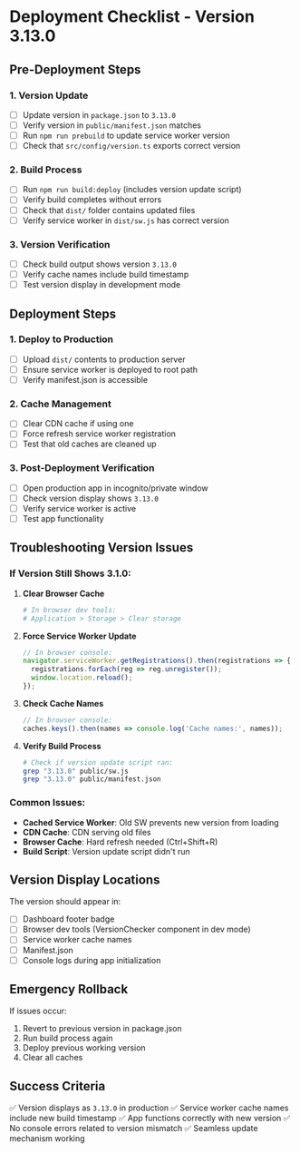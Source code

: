# Deployment Checklist - Version 3.13.0

## Pre-Deployment Steps

### 1. Version Update
- [ ] Update version in `package.json` to `3.13.0`
- [ ] Verify version in `public/manifest.json` matches
- [ ] Run `npm run prebuild` to update service worker version
- [ ] Check that `src/config/version.ts` exports correct version

### 2. Build Process
- [ ] Run `npm run build:deploy` (includes version update script)
- [ ] Verify build completes without errors
- [ ] Check that `dist/` folder contains updated files
- [ ] Verify service worker in `dist/sw.js` has correct version

### 3. Version Verification
- [ ] Check build output shows version `3.13.0`
- [ ] Verify cache names include build timestamp
- [ ] Test version display in development mode

## Deployment Steps

### 1. Deploy to Production
- [ ] Upload `dist/` contents to production server
- [ ] Ensure service worker is deployed to root path
- [ ] Verify manifest.json is accessible

### 2. Cache Management
- [ ] Clear CDN cache if using one
- [ ] Force refresh service worker registration
- [ ] Test that old caches are cleaned up

### 3. Post-Deployment Verification
- [ ] Open production app in incognito/private window
- [ ] Check version display shows `3.13.0`
- [ ] Verify service worker is active
- [ ] Test app functionality

## Troubleshooting Version Issues

### If Version Still Shows 3.1.0:

1. **Clear Browser Cache**
   ```bash
   # In browser dev tools:
   # Application > Storage > Clear storage
   ```

2. **Force Service Worker Update**
   ```javascript
   // In browser console:
   navigator.serviceWorker.getRegistrations().then(registrations => {
     registrations.forEach(reg => reg.unregister());
     window.location.reload();
   });
   ```

3. **Check Cache Names**
   ```javascript
   // In browser console:
   caches.keys().then(names => console.log('Cache names:', names));
   ```

4. **Verify Build Process**
   ```bash
   # Check if version update script ran:
   grep "3.13.0" public/sw.js
   grep "3.13.0" public/manifest.json
   ```

### Common Issues:

- **Cached Service Worker**: Old SW prevents new version from loading
- **CDN Cache**: CDN serving old files
- **Browser Cache**: Hard refresh needed (Ctrl+Shift+R)
- **Build Script**: Version update script didn't run

## Version Display Locations

The version should appear in:
- [ ] Dashboard footer badge
- [ ] Browser dev tools (VersionChecker component in dev mode)
- [ ] Service worker cache names
- [ ] Manifest.json
- [ ] Console logs during app initialization

## Emergency Rollback

If issues occur:
1. Revert to previous version in package.json
2. Run build process again
3. Deploy previous working version
4. Clear all caches

## Success Criteria

✅ Version displays as `3.13.0` in production
✅ Service worker cache names include new build timestamp
✅ App functions correctly with new version
✅ No console errors related to version mismatch
✅ Seamless update mechanism working
